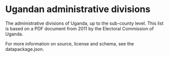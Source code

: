 Ugandan administrative divisions
======================

The administrative divisions of Uganda, up to the sub-county level. This list is based on a PDF document from 2011 by the Electoral Commission of Uganda.

For more information on source, license and schema, see the datapackage.json.
